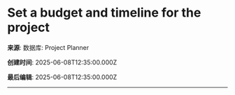 # Set a budget and timeline for the project

**来源**: 数据库: Project Planner

**创建时间**: 2025-06-08T12:35:00.000Z

**最后编辑**: 2025-06-08T12:35:00.000Z

---

